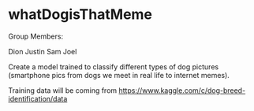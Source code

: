 # whatDogisThatMeme


Group Members:

Dion
Justin
Sam
Joel

Create a model trained to classify different types of dog pictures (smartphone pics from dogs we meet in real life to internet memes).

Training data will be coming from https://www.kaggle.com/c/dog-breed-identification/data
